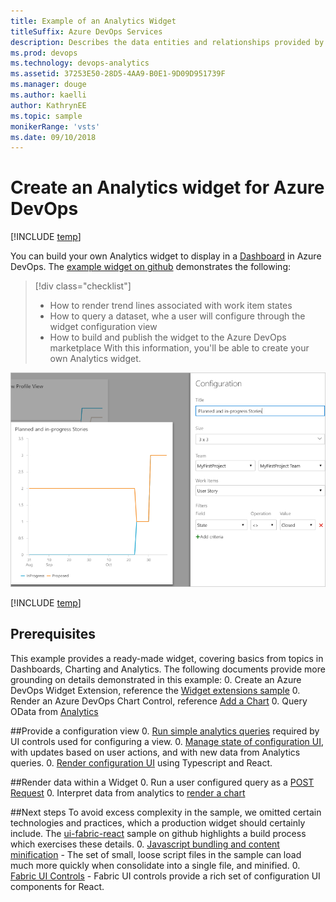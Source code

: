 ```yaml
---
title: Example of an Analytics Widget
titleSuffix: Azure DevOps Services 
description: Describes the data entities and relationships provided by the Analytics service for Azure DevOps   
ms.prod: devops
ms.technology: devops-analytics
ms.assetid: 37253E50-28D5-4AA9-B0E1-9D09D951739F
ms.manager: douge
ms.author: kaelli
author: KathrynEE
ms.topic: sample
monikerRange: 'vsts'
ms.date: 09/10/2018
---
```


# Create an Analytics widget for Azure DevOps

[!INCLUDE [temp](../../_shared/version-vsts-only.md)] 


You can build your own Analytics widget to display in a [Dashboard](../dashboards/index.md) in Azure DevOps. The [example widget on github](https://github.com/Microsoft/vsts-extension-samples/tree/master/analytics-example-widget) demonstrates the following: 

> [!div class="checklist"]
> * How to render trend lines associated with work item states
> * How to query a dataset, whe a user will configure through the widget configuration view
> * How to build and publish the widget to the Azure DevOps marketplace
With this information, you'll be able to create your own Analytics widget.

![View of Configuration with Preview of Widget](./_img/extend-analytics-widget.png)  

[!INCLUDE [temp](../_shared/analytics-preview.md)]

## Prerequisites
This example provides a ready-made widget, covering basics from topics in Dashboards, Charting and Analytics. The following documents provide more grounding on details demonstrated in this example:
0. Create an Azure DevOps Widget Extension, reference the [Widget extensions sample](../../extend/develop/add-dashboard-widget.md)
0. Render an Azure DevOps Chart Control, reference [Add a Chart](../../extend/develop/add-chart.md)
0. Query OData from [Analytics](./index.md)



##Provide a configuration view
0. [Run simple analytics queries](https://github.com/Microsoft/vsts-extension-samples/blob/master/analytics-example-widget/scripts/data/CommonQueries.ts) required by UI controls used for configuring a view.
0. [Manage state of configuration UI](https://github.com/Microsoft/vsts-extension-samples/blob/master/analytics-example-widget/scripts/config/AnalyticsConfigActionCreator.ts), with updates based on user actions, and with new data from Analytics queries.
0. [Render configuration UI](https://github.com/Microsoft/vsts-extension-samples/blob/master/analytics-example-widget/scripts/config/AnalyticsConfigComponent.tsx) using Typescript and React.

##Render data within a Widget
0. Run a user configured query as a [POST Request](https://github.com/Microsoft/vsts-extension-samples/blob/master/analytics-example-widget/scripts/data/ViewQueries.ts)
0. Interpret data from analytics to [render a chart](https://github.com/Microsoft/vsts-extension-samples/blob/master/analytics-example-widget/scripts/widget/ChartOptionFactory.ts)

##Next steps
To avoid excess complexity in the sample, we omitted certain technologies and practices, which a production widget should certainly include. The [ui-fabric-react](https://github.com/Microsoft/vsts-extension-samples/tree/master/ui-fabric-react) sample on github highlights a build process which exercises these details.
0. [Javascript bundling and content minification](/aspnet/mvc/overview/performance/bundling-and-minification) - The set of small, loose script files in the sample can load much more quickly when consolidate into a single file, and minified.
0. [Fabric UI Controls](https://developer.microsoft.com/fabric) - Fabric UI controls provide a rich set of configuration UI components for React.
